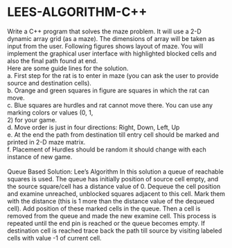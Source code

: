 # LEES-ALGORITHM-C++
Write a C++ program that solves the maze problem. It will use a 2-D dynamic array grid (as a maze). The
dimensions of array will be taken as input from the user. Following figures shows layout of maze. You will
implement the graphical user interface with highlighted blocked cells and also the final path found at end.</br>
Here are some guide lines for the solution.
</br>
a. First step for the rat is to enter in maze (you can ask the user to provide source and destination cells).</br>
b. Orange and green squares in figure are squares in which the rat can move.</br>
c. Blue squares are hurdles and rat cannot move there. You can use any marking colors or values (0, 1,</br>
2) for your game.</br>
d. Move order is just in four directions: Right, Down, Left, Up</br>
e. At the end the path from destination till entry cell should be marked and printed in 2-D maze matrix.</br>
f. Placement of Hurdles should be random it should change with each instance of new game.</br>
</br>
Queue Based Solution: Lee’s Algorithm
In this solution a queue of reachable squares is used. The queue has initially position of source cell empty,
and the source square/cell has a distance value of 0.
Dequeue the cell position and examine unreached, unblocked squares adjacent to this cell. Mark them
with the distance (this is 1 more than the distance value of the dequeued cell). Add position of these marked
cells in the queue. Then a cell is removed from the queue and made the new examine cell. This process is
repeated until the end pin is reached or the queue becomes empty. If destination cell is reached trace back
the path till source by visiting labeled cells with value -1 of current cell.
